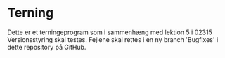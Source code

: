# Terning
Dette er et terningeprogram som i sammenhæng med lektion 5 i 02315 Versionsstyring
skal testes. Fejlene skal rettes i en ny branch 'Bugfixes' i dette repository på GitHub.
